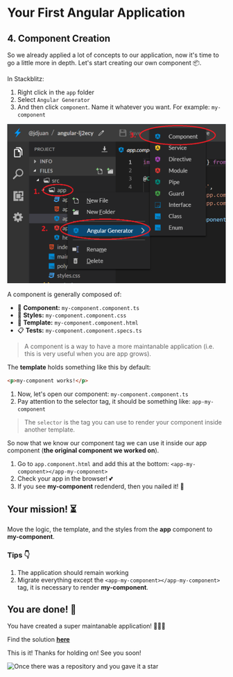 # Your First Angular Application

## 4. Component Creation

So we already applied a lot of concepts to our application, now it's time to go a little more in depth. Let's start creating our own component 📦.

In Stackblitz:

1. Right click in the `app` folder
2. Select `Angular Generator`
3. And then click `component`. Name it whatever you want. For example: `my-component`

![stackblitz](gen.png)

A component is generally composed of:

- 🔧 **Component:** `my-component.component.ts`
- 🎨 **Styles:** `my-component.component.css`
- 📱 **Template:** `my-component.component.html`
- 📋 **Tests:** `my-component.component.specs.ts`

> A component is a way to have a more maintanable application (i.e. this is very useful when you are app grows).

The **template** holds something like this by default:

```html
<p>my-component works!</p>
```

1. Now, let's open our component: `my-component.component.ts`
2. Pay attention to the selector tag, it should be something like: `app-my-component`

> The `selector` is the tag you can use to render your component inside another template.

So now that we know our component tag we can use it inside our app component (**the original component we worked on**).

1. Go to `app.component.html` and add this at the bottom: `<app-my-component></app-my-component>`
2. Check your app in the browser! 💕
3. If you see **my-component** redenderd, then you nailed it! 💪

## Your mission! ⏳

Move the logic, the template, and the styles from the **app** component to **my-component**.

### Tips 👇

1. The application should remain working
2. Migrate everything except the `<app-my-component></app-my-component>` tag, it is necessary to render **my-component**.

## You are done! 👏

You have created a super maintanable application! 👏👏👏

Find the solution **[here](https://stackblitz.com/edit/first-angular-application)**

This is it! Thanks for holding on! See you soon!

![Once there was a repository and you gave it a star](https://i.imgflip.com/1q7vwr.jpg)
